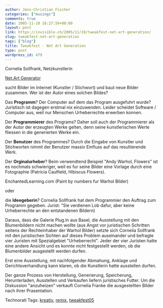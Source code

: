 ```yaml
---
author: Jens-Christian Fischer
categories: ["musings"]
comments: true
date: 2005-11-10 16:27:59+00:00
layout: post
link: https://invisible.ch/2005/11/10/tweakfest-net-art-generation/
slug: tweakfest-net-art-generation
tags: ["blog"]
title: Tweakfest - Net Art Generation
type: post
wordpress_id: 479
---
```



Cornelia Sollfrank, Netzkunstlerin



[Net.Art Generator](https://soundwarez.org/generator)



sucht Bilder im Internet (Kunstler / Stichwort) und baut neue Bilder zusammen. Wer ist der Autor eines solchen Bildes?



Das **Programm**? Der Computer auf dem das Program ausgefuhrt wurde? Juristisch ist dagegen erstmal nix einzuwenden. Leider scheidet Software / Computer aus, weil nur Menschen Urheberrechte erwerben konnen.



Der **Programmierer** des Programs? Daher soll auch der Programmierer als der Autor der erzeugten Werke gelten, denn seine kunstlerischen Werte fliessen in die generierten Werke ein.



Der **Benutzer** des Programmes? Durch die Eingabe von Kunstler und Stichworten nimmt der Benutzer massiv Einfluss auf das resultierende Werk.



Der **Orginalurheber**? Beim verwendtend Beispiel "Andy Warhol, Flowers" ist es nochmals schwieriger, weil es fur seine Bilder eine Vorlage durch eine Fotographie (Patricia Caulfield, Hibiscus Flowers).



EnchantedLearning.com (Paint by numbers fur Warhol Bilder)



oder 



die **Ideegeberin**? Cornelia Sollfrank hat dem Programmier den Auftrag zum Programm gegeben. Jurist: "Sie verdienen Lob dafur, aber keine Urheberrechte an den entstandenen Bildern)



Daraus, dass die Galerie Plug.In aus Basel, die Ausstellung mit den Blumenbildern nicht machen wollte (aus Angst vor juristischen Schritten seitens der Rechteinhaber der Warhol Bilder) setzte sich Cornelia Sollfrank mit den juristischen Sichten auf dieses Problem auseinander und befragte vier Juristen mit Spezialgebiet "Urheberrecht". Jeder der vier Juristen hatte eine andere Ansicht und es konnte nicht festgestellt werden, ob die Blumenbilder ausgestellt werden durfen.



Erst eine Ausstellung, mit nachfolgender Abmahung, Anklage und Gerichtsverhandlung kann klaren, ob die Kunstlerin hatte ausstellen durfen.



Der ganze Prozess von Herstellung, Generierung, Speicherung, Herunterladen, Ausstellen und Verkaufen liefern juristisches Futter. Um die Diskussion "anzuheizen" verkauft Cornelia Franke die ausgestellten Bilder nach ihrer Prasentation.
  






Technorati Tags: [kreativ](https://technorati.com/tag/kreativ), [remix](https://technorati.com/tag/remix), [tweakfest05](https://technorati.com/tag/tweakfest05)
